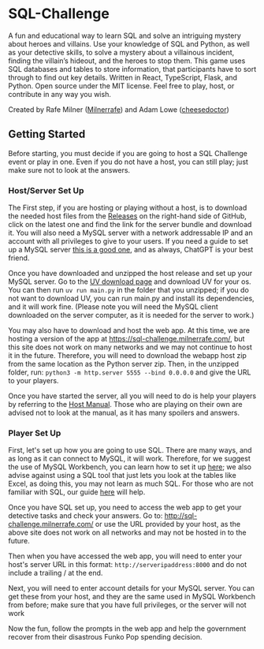 # SQL-Challenge
A fun and educational way to learn SQL and solve an intriguing mystery about heroes and villains. Use your knowledge of SQL and Python, as well as your detective skills, to solve a mystery about a villainous incident, finding the villain’s hideout, and the heroes to stop them. This game uses SQL databases and tables to store information, that participants have to sort through to find out key details. Written in React, TypeScript, Flask, and Python. Open source under the MIT license. Feel free to play, host, or contribute in any way you wish.

Created by Rafe Milner ([Milnerrafe](milnerrafe.com)) and Adam Lowe ([cheesedoctor](https://github.com/cheesedoctor)) 



## Getting Started
Before starting, you must decide if you are going to host a SQL Challenge event or play in one. Even if you do not have a host, you can still play; just make sure not to look at the answers. 

### Host/Server Set Up

The First step, if you are hosting or playing without a host, is to download the needed host files from the [Releases](https://github.com/Milnerrafe/SQL-Challenge/releases) on the right-hand side of GitHub, click on the latest one and find the link for the server bundle and download it. You will also need a MySQL server with a network addressable IP and an account with all privileges to give to your users. If you need a guide to set up a MySQL server [this is a good one](https://dev.mysql.com/doc/mysql-getting-started/en/), and as always, ChatGPT is your best friend.

Once you have downloaded and unzipped the host release and set up your MySQL server. Go to the [UV download page](https://docs.astral.sh/uv/getting-started/installation/) and download UV for your os. You can then run `uv run main.py` in the folder that you unzipped; if you do not want to download UV, you can run main.py and install its dependencies, and it will work fine. (Please note you will need the MySQL client downloaded on the server computer, as it is needed for the server to work.)

You may also have to download and host the web app. At this time, we are hosting a version of the app at https://sql-challenge.milnerrafe.com/, but this site does not work on many networks and we may not continue to host it in the future. Therefore, you will need to download the webapp host zip from the same location as the Python server zip. Then, in the unzipped folder, run: `python3 -m http.server 5555 --bind 0.0.0.0` and give the URL to your players.

Once you have started the server, all you will need to do is help your players by referring to the [Host Manual](https://github.com/Milnerrafe/SQL-Challenge/blob/6457f36040748d78827a1e7f72cd82ccc61bcccc/Confidential%20Scenario%20Run%20Through.pdf). Those who are playing on their own are advised not to look at the manual, as it has many spoilers and answers.

### Player Set Up

First, let's set up how you are going to use SQL. There are many ways, and as long as it can connect to MySQL, it will work. Therefore, for we suggest the use of MySQL Workbench,  you can learn how to set it up  [here]([github.com/test](https://github.com/Milnerrafe/SQL-Challenge/blob/main/Setting%20Up%20a%20MySQL%20Workbench%20and%20Server%20on%20Windows.pdf)); we also advise against using a SQL tool that just lets you look at the tables like Excel, as doing this, you may not learn as much SQL. For those who are not familiar with SQL, our guide [here]([github.com/test](https://github.com/Milnerrafe/SQL-Challenge/blob/main/SQL%20Guide.pdf)) will help.

Once you have SQL set up, you need to access the web app to get your detective tasks and check your answers. Go to: http://sql-challenge.milnerrafe.com/ or use the URL provided by your host, as the above site does not work on all networks and may not be hosted in to the future. 

Then when you have accessed the web app, you will need to enter your host's server URL in this format: `http://serveripaddress:8000` and do not include a trailing / at the end.

Next, you will need to enter account details for your MySQL server. You can get these from your host, and they are the same used in MySQL Workbench from before; make sure that you have full privileges, or the server will not work 

Now the fun, follow the prompts in the web app and help the government recover from their disastrous Funko Pop spending decision.
